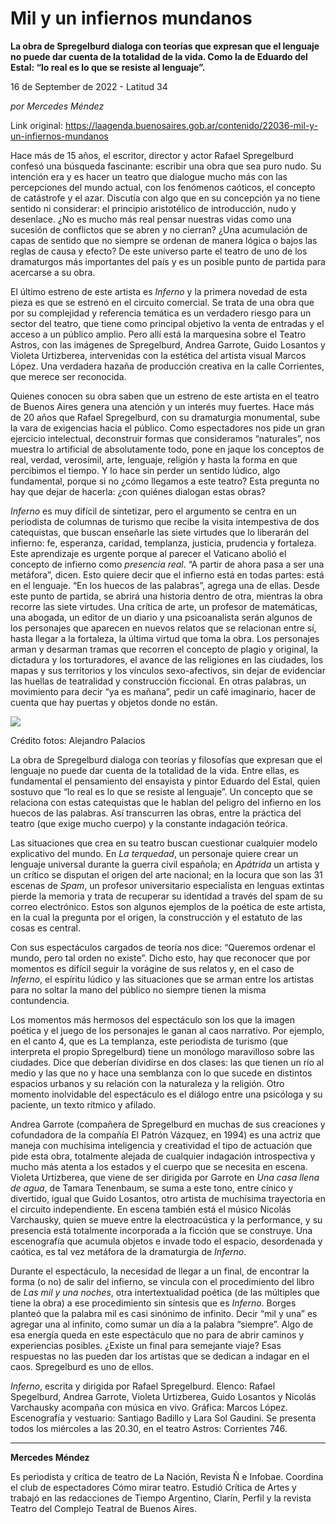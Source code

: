 # Mil y un infiernos mundanos

**La obra de Spregelburd dialoga con teorías que expresan que el lenguaje no puede dar cuenta de la totalidad de la vida. Como la de Eduardo del Estal: “lo real es lo que se resiste al lenguaje”.**

16 de September de 2022 - Latitud 34

_por Mercedes Méndez_

Link original: https://laagenda.buenosaires.gob.ar/contenido/22036-mil-y-un-infiernos-mundanos



Hace más de 15 años, el escritor, director y actor Rafael Spregelburd confesó una búsqueda fascinante: escribir una obra que sea puro nudo. Su intención era y es hacer un teatro que dialogue mucho más con las percepciones del mundo actual, con los fenómenos caóticos, el concepto de catástrofe y el azar. Discutía con algo que en su concepción ya no tiene sentido ni considerar: el principio aristotélico de introducción, nudo y desenlace. ¿No es mucho más real pensar nuestras vidas como una sucesión de conflictos que se abren y no cierran? ¿Una acumulación de capas de sentido que no siempre se ordenan de manera lógica o bajos las reglas de causa y efecto? De este universo parte el teatro de uno de los dramaturgos más importantes del país y es un posible punto de partida para acercarse a su obra.




El último estreno de este artista es *Inferno* y la primera novedad de esta pieza es que se estrenó en el circuito comercial. Se trata de una obra que por su complejidad y referencia temática es un verdadero riesgo para un sector del teatro, que tiene como principal objetivo la venta de entradas y el acceso a un público amplio. Pero allí está la marquesina sobre el Teatro Astros, con las imágenes de Spregelburd, Andrea Garrote, Guido Losantos y Violeta Urtizberea, intervenidas con la estética del artista visual Marcos López. Una verdadera hazaña de producción creativa en la calle Corrientes, que merece ser reconocida.




Quienes conocen su obra saben que un estreno de este artista en el teatro de Buenos Aires genera una atención y un interés muy fuertes. Hace más de 20 años que Rafael Spregelburd, con su dramaturgia monumental, sube la vara de exigencias hacia el público. Como espectadores nos pide un gran ejercicio intelectual, deconstruir formas que consideramos “naturales”, nos muestra lo artificial de absolutamente todo, pone en jaque los conceptos de real, verdad, verosímil, arte, lenguaje, religión y hasta la forma en que percibimos el tiempo. Y lo hace sin perder un sentido lúdico, algo fundamental, porque si no ¿cómo llegamos a este teatro? Esta pregunta no hay que dejar de hacerla: ¿con quiénes dialogan estas obras?




*Inferno* es muy difícil de sintetizar, pero el argumento se centra en un periodista de columnas de turismo que recibe la visita intempestiva de dos catequistas, que buscan enseñarle las siete virtudes que lo liberarán del infierno: fe, esperanza, caridad, templanza, justicia, prudencia y fortaleza. Este aprendizaje es urgente porque al parecer el Vaticano abolió el concepto de infierno como *presencia real*. “A partir de ahora pasa a ser una metáfora”, dicen. Esto quiere decir que el infierno está en todas partes: está en el lenguaje. “En los huecos de las palabras”, agrega una de ellas. Desde este punto de partida, se abrirá una historia dentro de otra, mientras la obra recorre las siete virtudes. Una crítica de arte, un profesor de matemáticas, una abogada, un editor de un diario y una psicoanalista serán algunos de los personajes que aparecen en nuevos relatos que se relacionan entre sí, hasta llegar a la fortaleza, la última virtud que toma la obra. Los personajes arman y desarman tramas que recorren el concepto de plagio y original, la dictadura y los torturadores, el avance de las religiones en las ciudades, los mapas y sus territorios y los vínculos sexo-afectivos, sin dejar de evidenciar las huellas de teatralidad y construcción ficcional. En otras palabras, un movimiento para decir “ya es mañana”, pedir un café imaginario, hacer de cuenta que hay puertas y objetos donde no están.




![](https://cdn.feater.me/files/images/498599/93aadbad-900b-445b-bc7b-335eef8b16f8.jpg)




Crédito fotos: Alejandro Palacios




La obra de Spregelburd dialoga con teorías y filosofías que expresan que el lenguaje no puede dar cuenta de la totalidad de la vida. Entre ellas, es fundamental el pensamiento del ensayista y pintor Eduardo del Estal, quien sostuvo que “lo real es lo que se resiste al lenguaje”. Un concepto que se relaciona con estas catequistas que le hablan del peligro del infierno en los huecos de las palabras. Así transcurren las obras, entre la práctica del teatro (que exige mucho cuerpo) y la constante indagación teórica.




Las situaciones que crea en su teatro buscan cuestionar cualquier modelo explicativo del mundo. En *La terquedad*, un personaje quiere crear un lenguaje universal durante la guerra civil española; en *Apátrida* un artista y un crítico se disputan el origen del arte nacional; en la locura que son las 31 escenas de *Spam*, un profesor universitario especialista en lenguas extintas pierde la memoria y trata de recuperar su identidad a través del spam de su correo electrónico. Estos son algunos ejemplos de la poética de este artista, en la cual la pregunta por el origen, la construcción y el estatuto de las cosas es central.




Con sus espectáculos cargados de teoría nos dice: “Queremos ordenar el mundo, pero tal orden no existe”. Dicho esto, hay que reconocer que por momentos es difícil seguir la vorágine de sus relatos y, en el caso de *Inferno*, el espíritu lúdico y las situaciones que se arman entre los artistas para no soltar la mano del público no siempre tienen la misma contundencia.




Los momentos más hermosos del espectáculo son los que la imagen poética y el juego de los personajes le ganan al caos narrativo. Por ejemplo, en el canto 4, que es La templanza, este periodista de turismo (que interpreta el propio Spregelburd) tiene un monólogo maravilloso sobre las ciudades. Dice que deberían dividirse en dos clases: las que tienen un río al medio y las que no y hace una semblanza con lo que sucede en distintos espacios urbanos y su relación con la naturaleza y la religión. Otro momento inolvidable del espectáculo es el diálogo entre una psicóloga y su paciente, un texto rítmico y afilado.




Andrea Garrote (compañera de Spregelburd en muchas de sus creaciones y cofundadora de la compañía El Patrón Vázquez, en 1994) es una actriz que maneja con muchísima inteligencia y creatividad el tipo de actuación que pide esta obra, totalmente alejada de cualquier indagación introspectiva y mucho más atenta a los estados y el cuerpo que se necesita en escena. Violeta Urtizberea, que viene de ser dirigida por Garrote en *Una casa llena de agua*, de Tamara Tenenbaum, se suma a este tono, entre cínico y divertido, igual que Guido Losantos, otro artista de muchísima trayectoria en el circuito independiente. En escena también está el músico Nicolás Varchausky, quien se mueve entre la electroacústica y la performance, y su presencia está totalmente incorporada a la ficción que se construye. Una escenografía que acumula objetos e invade todo el espacio, desordenada y caótica, es tal vez metáfora de la dramaturgia de *Inferno*.




Durante el espectáculo, la necesidad de llegar a un final, de encontrar la forma (o no) de salir del infierno, se vincula con el procedimiento del libro de *Las mil y una noches*, otra intertextualidad poética (de las múltiples que tiene la obra) a ese procedimiento sin síntesis que es *Inferno*. Borges planteó que la palabra mil es casi sinónimo de infinito. Decir “mil y una” es agregar una al infinito, como sumar un día a la palabra “siempre”. Algo de esa energía queda en este espectáculo que no para de abrir caminos y experiencias posibles. ¿Existe un final para semejante viaje? Esas respuestas no las pueden dar los artistas que se dedican a indagar en el caos. Spregelburd es uno de ellos.




*Inferno*, escrita y dirigida por Rafael Spregelburd. Elenco: Rafael Spegelburd, Andrea Garrote, Violeta Urtizberea, Guido Losantos y Nicolás Varchausky acompaña con música en vivo. Gráfica: Marcos López. Escenografía y vestuario: Santiago Badillo y Lara Sol Gaudini. Se presenta todos los miércoles a las 20.30, en el teatro Astros: Corrientes 746.




---




**Mercedes Méndez**




Es periodista y crítica de teatro de La Nación, Revista Ñ e Infobae. Coordina el club de espectadores Cómo mirar teatro. Estudió Crítica de Artes y trabajó en las redacciones de Tiempo Argentino, Clarín, Perfil y la revista Teatro del Complejo Teatral de Buenos Aires.



